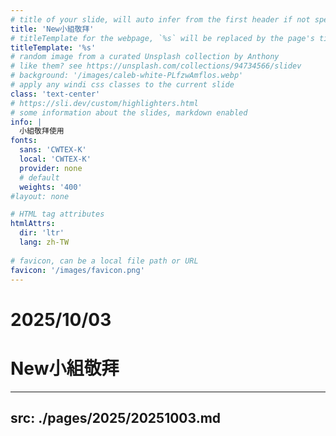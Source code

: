 ```yaml
---
# title of your slide, will auto infer from the first header if not specified
title: 'New小組敬拜'
# titleTemplate for the webpage, `%s` will be replaced by the page's title
titleTemplate: '%s'
# random image from a curated Unsplash collection by Anthony
# like them? see https://unsplash.com/collections/94734566/slidev
# background: '/images/caleb-white-PLfzwAmflos.webp'
# apply any windi css classes to the current slide
class: 'text-center'
# https://sli.dev/custom/highlighters.html
# some information about the slides, markdown enabled
info: |
  小組敬拜使用
fonts:
  sans: 'CWTEX-K'
  local: 'CWTEX-K'
  provider: none
  # default
  weights: '400'
#layout: none

# HTML tag attributes
htmlAttrs:
  dir: 'ltr'
  lang: zh-TW
  
# favicon, can be a local file path or URL
favicon: '/images/favicon.png'
---
```


 # 2025/10/03
 # New小組敬拜

---
src: ./pages/2025/20251003.md
---
